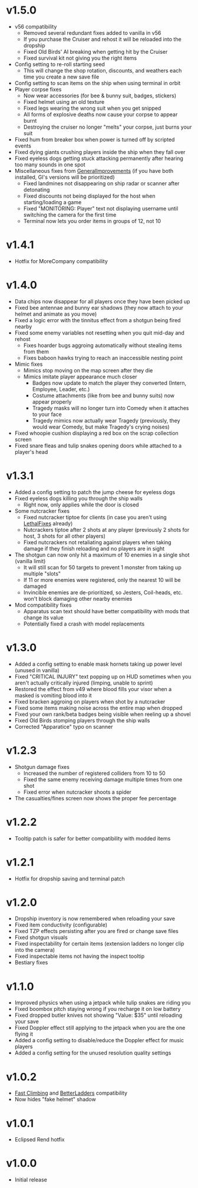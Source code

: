 # v1.5.0
- v56 compatibility
  - Removed several redundant fixes added to vanilla in v56
  - If you purchase the Cruiser and rehost it will be reloaded into the dropship
  - Fixed Old Birds' AI breaking when getting hit by the Cruiser
  - Fixed survival kit not giving you the right items
- Config setting to re-roll starting seed
  - This will change the shop rotation, discounts, and weathers each time you create a new save file
- Config setting to scan items on the ship when using terminal in orbit
- Player corpse fixes
  - Now wear accessories (for bee & bunny suit, badges, stickers)
  - Fixed helmet using an old texture
  - Fixed legs wearing the wrong suit when you get snipped
  - All forms of explosive deaths now cause your corpse to appear burnt
  - Destroying the cruiser no longer "melts" your corpse, just burns your suit
- Fixed hum from breaker box when power is turned off by scripted events
- Fixed dying giants crushing players inside the ship when they fall over
- Fixed eyeless dogs getting stuck attacking permanently after hearing too many sounds in one spot
- Miscellaneous fixes from [GeneralImprovements](https://thunderstore.io/c/lethal-company/p/ShaosilGaming/GeneralImprovements/) (if you have both installed, GI's versions will be prioritized)
  - Fixed landmines not disappearing on ship radar or scanner after detonating
  - Fixed discounts not being displayed for the host when starting/loading a game
  - Fixed "MONITORING: Player" text not displaying username until switching the camera for the first time
  - Terminal now lets you order items in groups of 12, not 10
# v1.4.1
- Hotfix for MoreCompany compatibility
# v1.4.0
- Data chips now disappear for all players once they have been picked up
- Fixed bee antennae and bunny ear shadows (they now attach to your helmet and animate as you move)
- Fixed a logic error with the tinnitus effect from a shotgun being fired nearby
- Fixed some enemy variables not resetting when you quit mid-day and rehost
  - Fixes hoarder bugs aggroing automatically without stealing items from them
  - Fixes baboon hawks trying to reach an inaccessible nesting point
- Mimic fixes
  - Mimics stop moving on the map screen after they die
  - Mimics imitate player appearance much closer
    - Badges now update to match the player they converted (Intern, Employee, Leader, etc.)
	- Costume attachments (like from bee and bunny suits) now appear properly
    - Tragedy masks will no longer turn into Comedy when it attaches to your face
    - Tragedy mimics now actually wear Tragedy (previously, they would wear Comedy, but make Tragedy's crying noises)
- Fixed whoopie cushion displaying a red box on the scrap collection screen
- Fixed snare fleas and tulip snakes opening doors while attached to a player's head
# v1.3.1
- Added a config setting to patch the jump cheese for eyeless dogs
- Fixed eyeless dogs killing you through the ship walls
  - Right now, only applies while the door is closed
- Some nutcracker fixes
  - Fixed nutcracker tiptoe for clients (in case you aren't using [LethalFixes](https://thunderstore.io/c/lethal-company/p/Dev1A3/LethalFixes/) already)
  - Nutcrackers tiptoe after 2 shots at any player (previously 2 shots for host, 3 shots for all other players)
  - Fixed nutcrackers not retaliating against players when taking damage if they finish reloading and no players are in sight
- The shotgun can now only hit a maximum of 10 enemies in a single shot (vanilla limit)
  - It will still scan for 50 targets to prevent 1 monster from taking up multiple "slots"
  - If 11 or more enemies were registered, only the nearest 10 will be damaged
  - Invincible enemies are de-prioritized, so Jesters, Coil-heads, etc. won't block damaging other nearby enemies
- Mod compatibility fixes
  - Apparatus scan text should have better compatibility with mods that change its value
  - Potentially fixed a crash with model replacements
# v1.3.0
- Added a config setting to enable mask hornets taking up power level (unused in vanilla)
- Fixed "CRITICAL INJURY" text popping up on HUD sometimes when you aren't actually critically injured (limping, unable to sprint)
- Restored the effect from v49 where blood fills your visor when a masked is vomiting blood into it
- Fixed bracken aggroing on players when shot by a nutcracker
- Fixed some items making noise across the entire map when dropped
- Fixed your own rank/beta badges being visible when reeling up a shovel
- Fixed Old Birds stomping players through the ship walls
- Corrected "Apparatice" typo on scanner
# v1.2.3
- Shotgun damage fixes
  - Increased the number of registered colliders from 10 to 50
  - Fixed the same enemy receiving damage multiple times from one shot
  - Fixed error when nutcracker shoots a spider
- The casualties/fines screen now shows the proper fee percentage
# v1.2.2
- Tooltip patch is safer for better compatibility with modded items
# v1.2.1
- Hotfix for dropship saving and terminal patch
# v1.2.0
- Dropship inventory is now remembered when reloading your save
- Fixed item conductivity (configurable)
- Fixed TZP effects persisting after you are fired or change save files
- Fixed shotgun visuals
- Fixed inspectability for certain items (extension ladders no longer clip into the camera)
- Fixed inspectable items not having the inspect tooltip
- Bestiary fixes
# v1.1.0
- Improved physics when using a jetpack while tulip snakes are riding you
- Fixed boombox pitch staying wrong if you recharge it on low battery
- Fixed dropped butler knives not showing "Value: $35" until reloading your save
- Fixed Doppler effect still applying to the jetpack when you are the one flying it
- Added a config setting to disable/reduce the Doppler effect for music players
- Added a config setting for the unused resolution quality settings
# v1.0.2
- [Fast Climbing](https://thunderstore.io/c/lethal-company/p/Inoyu/Fast_Climbing/) and [BetterLadders](https://thunderstore.io/c/lethal-company/p/e3s1/BetterLadders/) compatibility
- Now hides "fake helmet" shadow
# v1.0.1
- Eclipsed Rend hotfix
# v1.0.0
- Initial release